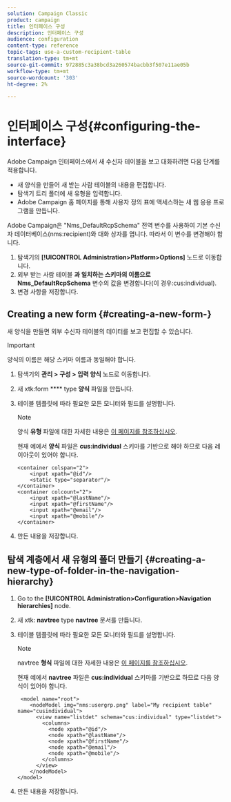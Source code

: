 ```yaml
---
solution: Campaign Classic
product: campaign
title: 인터페이스 구성
description: 인터페이스 구성
audience: configuration
content-type: reference
topic-tags: use-a-custom-recipient-table
translation-type: tm+mt
source-git-commit: 972885c3a38bcd3a260574bacbb3f507e11ae05b
workflow-type: tm+mt
source-wordcount: '303'
ht-degree: 2%

---
```



# 인터페이스 구성{#configuring-the-interface}

Adobe Campaign 인터페이스에서 새 수신자 테이블을 보고 대화하려면 다음 단계를 적용합니다.

* 새 양식을 만들어 새 받는 사람 테이블의 내용을 편집합니다.
* 탐색기 트리 폴더에 새 유형을 입력합니다.
* Adobe Campaign 홈 페이지를 통해 사용자 정의 표에 액세스하는 새 웹 응용 프로그램을 만듭니다.

Adobe Campaign은 &quot;Nms_DefaultRcpSchema&quot; 전역 변수를 사용하여 기본 수신자 데이터베이스(nms:recipient)와 대화 상자를 엽니다. 따라서 이 변수를 변경해야 합니다.

1. 탐색기의 **[!UICONTROL Administration>Platform>Options]** 노드로 이동합니다.
1. 외부 받는 사람 테이블 **과 일치하는 스키마의 이름으로 Nms_DefaultRcpSchema** 변수의 값을 변경합니다(이 경우:cus:individual).
1. 변경 사항을 저장합니다.

## Creating a new form {#creating-a-new-form-}

새 양식을 만들면 외부 수신자 테이블의 데이터를 보고 편집할 수 있습니다.

>[!IMPORTANT]
>
>양식의 이름은 해당 스키마 이름과 동일해야 합니다.

1. 탐색기의 **관리 > 구성 > 입력 양식** 노드로 이동합니다.
1. 새 xtk:form **** type **양식** 파일을 만듭니다.
1. 테이블 템플릿에 따라 필요한 모든 모니터와 필드를 설명합니다.

   >[!NOTE]
   >
   >양식 **유형** 파일에 대한 자세한 내용은 [이 페이지를 참조하십시오](../../configuration/using/identifying-a-form.md).

   현재 예에서 **양식** 파일은 **cus:individual** 스키마를 기반으로 해야 하므로 다음 레이아웃이 있어야 합니다.

   ```
   <container colspan="2">
       <input xpath="@id"/>
       <static type="separator"/>
   </container>
   <container colcount="2">
       <input xpath="@lastName"/>
       <input xpath="@firstName"/>
       <input xpath="@email"/>
       <input xpath="@mobile"/>
   </container> 
   ```

1. 만든 내용을 저장합니다.

## 탐색 계층에서 새 유형의 폴더 만들기 {#creating-a-new-type-of-folder-in-the-navigation-hierarchy}

1. Go to the **[!UICONTROL Administration>Configuration>Navigation hierarchies]** node.
1. 새 xtk: **navtree** type **navtree** 문서를 만듭니다.
1. 테이블 템플릿에 따라 필요한 모든 모니터와 필드를 설명합니다.

   >[!NOTE]
   >
   >navtree **형식** 파일에 대한 자세한 내용은 [이 페이지를 참조하십시오](../../configuration/using/about-navigation-hierarchy.md).

   현재 예에서 **navtree** 파일은 **cus:individual** 스키마를 기반으로 하므로 다음 양식이 있어야 합니다.

   ```
    <model name="root">
       <nodeModel img="nms:usergrp.png" label="My recipient table" name="cusindividual">
         <view name="listdet" schema="cus:individual" type="listdet">
           <columns>
             <node xpath="@id"/>
             <node xpath="@lastName"/>
             <node xpath="@firstName"/>
             <node xpath="@email"/>
             <node xpath="@mobile"/>
           </columns>
         </view>
       </nodeModel>
   </model>
   ```

1. 만든 내용을 저장합니다.

